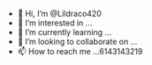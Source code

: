 - 👋 Hi, I’m @Lildraco420
- 👀 I’m interested in ...
- 🌱 I’m currently learning ...
- 💞️ I’m looking to collaborate on ...
- 📫 How to reach me ...6143143219

<!---
Lildraco420/Lildraco420 is a ✨ special ✨ repository because its `README.md` (this file) appears on your GitHub profile.
You can click the Preview link to take a look at your changes.
--->
